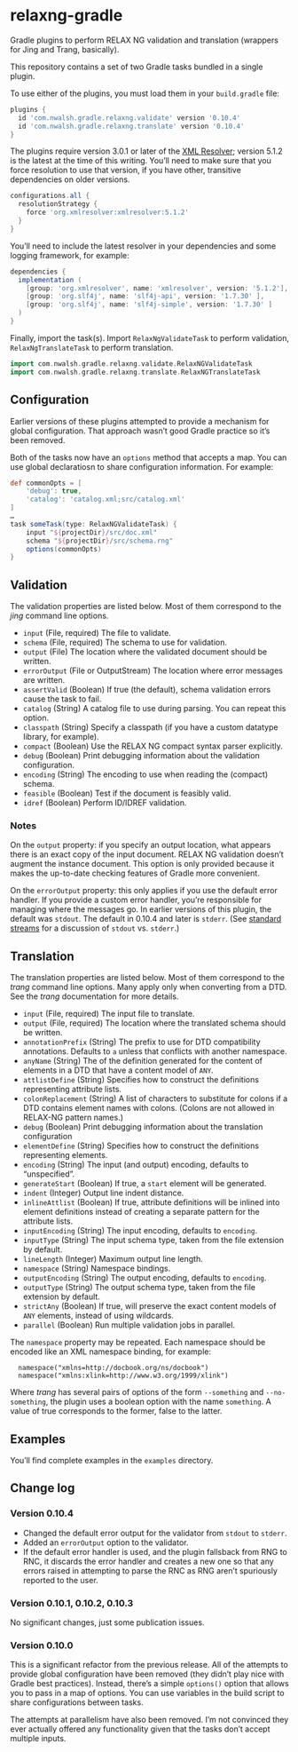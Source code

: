 # relaxng-gradle

Gradle plugins to perform RELAX NG validation and translation
(wrappers for Jing and Trang, basically).

This repository contains a set of two Gradle tasks bundled in a single
plugin.

To use either of the plugins, you must load them in your
`build.gradle` file:

```gradle
plugins {
  id 'com.nwalsh.gradle.relaxng.validate' version '0.10.4'
  id 'com.nwalsh.gradle.relaxng.translate' version '0.10.4'
}
```

The plugins require version 3.0.1 or later of the
[XML Resolver](https://github.com/xmlresolver/xmlresolver); version 5.1.2
is the latest at the time of this writing. You’ll need
to make sure that you force resolution to use that version, if you have
other, transitive dependencies on older versions.

```gradle
configurations.all {
  resolutionStrategy {
    force 'org.xmlresolver:xmlresolver:5.1.2'
  }
}
```

You’ll need to include the latest resolver in your dependencies and
some logging framework, for example:

```gradle
dependencies {
  implementation (
    [group: 'org.xmlresolver', name: 'xmlresolver', version: '5.1.2'],
    [group: 'org.slf4j', name: 'slf4j-api', version: '1.7.30' ],
    [group: 'org.slf4j', name: 'slf4j-simple', version: '1.7.30' ]
  )
}
```

Finally, import the task(s). Import `RelaxNgValidateTask` to perform
validation, `RelaxNgTranslateTask` to perform translation.

```gradle
import com.nwalsh.gradle.relaxng.validate.RelaxNGValidateTask
import com.nwalsh.gradle.relaxng.translate.RelaxNGTranslateTask
```

## Configuration

Earlier versions of these plugins attempted to provide a mechanism for
global configuration. That approach wasn’t good Gradle practice so
it’s been removed.

Both of the tasks now have an `options` method that accepts a map. You
can use global declaratiosn to share configuration information. For
example:

```gradle
def commonOpts = [
    'debug': true,
    'catalog': 'catalog.xml;src/catalog.xml'
]
…
task someTask(type: RelaxNGValidateTask) {
    input "${projectDir}/src/doc.xml"
    schema "${projectDir}/src/schema.rng"
    options(commonOpts)
}
```

## Validation

The validation properties are listed below. Most of them correspond to
the *jing* command line options.

* `input` (File, required) The file to validate.
* `schema` (File, required) The schema to use for validation.
* `output` (File) The location where the validated document should be written.
* `errorOutput` (File or OutputStream) The location where error messages are written.
* `assertValid` (Boolean) If true (the default), schema validation errors cause the task to fail.
* `catalog` (String) A catalog file to use during parsing. You can repeat this option.
* `classpath` (String) Specify a classpath (if you have a custom datatype library, for example).
* `compact` (Boolean) Use the RELAX NG compact syntax parser explicitly.
* `debug` (Boolean) Print debugging information about the validation configuration.
* `encoding` (String) The encoding to use when reading the (compact) schema.
* `feasible` (Boolean) Test if the document is feasibly valid.
* `idref` (Boolean) Perform ID/IDREF validation.

### Notes

On the `output` property: if you specify an output location, what appears there
is an exact copy of the input document. RELAX NG validation doesn’t augment the instance
document. This option is only provided because it makes the up-to-date checking features
of Gradle more convenient.

On the `errorOutput` property: this only applies if you use the default error handler. If
you provide a custom error handler, you’re responsible for managing where the messages
go. In earlier versions of this plugin, the default was `stdout`. The default in 0.10.4
and later is `stderr`. (See [standard streams](https://en.wikipedia.org/wiki/Standard_streams) for
a discussion of `stdout` vs. `stderr`.)

## Translation

The translation properties are listed below. Most of them correspond to the
*trang* command line options. Many apply only when converting from a DTD.
See the *trang* documentation for more details.

* `input` (File, required) The input file to translate.
* `output` (File, required) The location where the translated schema should be written.
* `annotationPrefix` (String) The prefix to use for DTD compatibility annotations. Defaults
  to `a` unless that conflicts with another namespace.
* `anyName` (String) The of the definition generated for the content of elements in a
  DTD that have a content model of `ANY`.
* `attlistDefine` (String) Specifies how to construct the definitions representing
  attribute lists.
* `colonReplacement` (String) A list of characters to substitute for colons if a
  DTD contains element names with colons. (Colons are not allowed in RELAX-NG pattern names.)
* `debug` (Boolean) Print debugging information about the translation configuration
* `elementDefine` (String) Specifies how to construct the definitions representing
  elements.
* `encoding` (String) The input (and output) encoding, defaults to “unspecified”.
* `generateStart` (Boolean) If true, a `start` element will be generated.
* `indent` (Integer) Output line indent distance.
* `inlineAttlist` (Boolean) If true, attribute definitions will be inlined into element
  definitions instead of creating a separate pattern for the attribute lists.
* `inputEncoding` (String) The input encoding, defaults to `encoding`.
* `inputType` (String) The input schema type, taken from the file extension by default.
* `lineLength` (Integer) Maximum output line length.
* `namespace` (String) Namespace bindings.
* `outputEncoding` (String) The output encoding, defaults to `encoding`.
* `outputType` (String) The output schema type, taken from the file extension by default.
* `strictAny` (Boolean) If true, will preserve the exact content models of `ANY` elements,
  instead of using wildcards.
* `parallel` (Boolean) Run multiple validation jobs in parallel.

The `namespace` property may be repeated. Each namespace should be encoded like an XML
namespace binding, for example:

```
  namespace("xmlns=http://docbook.org/ns/docbook")
  namespace("xmlns:xlink=http://www.w3.org/1999/xlink")
```

Where *trang* has several pairs of options of the form `--something`
and `--no-something`, the plugin uses a boolean option with the name
`something`. A value of true corresponds to the former, false to the
latter.

## Examples

You’ll find complete examples in the `examples` directory.

## Change log

### Version 0.10.4

* Changed the default error output for the validator from `stdout` to `stderr`.
* Added an `errorOutput` option to the validator.
* If the default error handler is used, and the plugin fallsback from RNG to RNC,
  it discards the error handler and creates a new one so that any errors raised
  in attempting to parse the RNC as RNG aren’t spuriously reported to the user.

### Version 0.10.1, 0.10.2, 0.10.3

No significant changes, just some publication issues.

### Version 0.10.0

This is a significant refactor from the previous release. All of the
attempts to provide global configuration have been removed (they
didn’t play nice with Gradle best practices). Instead, there’s a
simple `options()` option that allows you to pass in a map of options.
You can use variables in the build script to share configurations
between tasks.

The attempts at parallelism have also been removed. I’m not convinced
they ever actually offered any functionality given that the tasks
don’t accept multiple inputs.
